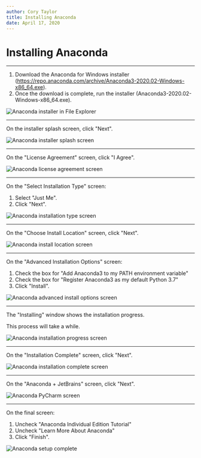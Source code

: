 ```yaml
---
author: Cory Taylor
title: Installing Anaconda
date: April 17, 2020
---
```


# Installing Anaconda

---

1. Download the Anaconda for Windows installer (https://repo.anaconda.com/archive/Anaconda3-2020.02-Windows-x86_64.exe).
2. Once the download is complete, run the installer (Anaconda3-2020.02-Windows-x86_64.exe).

![Anaconda installer in File Explorer](assets/img/anaconda_01_installer_exe.png)

---

On the installer splash screen, click "Next".

![Anaconda installer splash screen](assets/img/anaconda_02_installer_splash_screen.png)

---

On the "License Agreement" screen, click "I Agree".

![Anaconda license agreement screen](assets/img/anaconda_03_license_agreement.png)

---

On the "Select Installation Type" screen:

1. Select "Just Me".
2. Click "Next".

![Anaconda installation type screen](assets/img/anaconda_04_installation_type.png)

---

On the "Choose Install Location" screen, click "Next".

![Anaconda install location screen](assets/img/anaconda_05_install_location.png)

---

On the "Advanced Installation Options" screen:

1. Check the box for "Add Anaconda3 to my PATH environment variable"
2. Check the box for "Register Anaconda3 as my default Python 3.7"
3. Click "Install".

![Anaconda advanced install options screen](assets/img/anaconda_06_advanced_install_options.png)

---

The "Installing" window shows the installation progress.

This process will take a while.

![Anaconda installation progress screen](assets/img/anaconda_07_installation_progress.png)

---

On the "Installation Complete" screen, click "Next".

![Anaconda installation complete screen](assets/img/anaconda_08_install_complete.png)

---

On the "Anaconda + JetBrains" screen, click "Next".

![Anaconda PyCharm screen](assets/img/anaconda_09_pycharm.png)

---

On the final screen:

1. Uncheck "Anaconda Individual Edition Tutorial"
2. Uncheck "Learn More About Anaconda"
3. Click "Finish".

![Anaconda setup complete](assets/img/anaconda_10_setup_complete.png)
